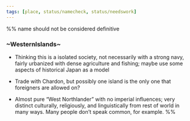 ```yaml
---
tags: [place, status/namecheck, status/needswork]
---
```



%%
name should not be considered definitive
### ~WesternIslands~

- Thinking this is a isolated society, not necessarily with a strong navy, fairly urbanized with dense agriculture and fishing; maybe use some aspects of historical Japan as a model
    
- Trade with Chardon, but possibly one island is the only one that foreigners are allowed on?
    
- Almost pure “West Northlander” with no imperial influences; very distinct culturally, religiously, and linguistically from rest of world in many ways. Many people don’t speak common, for example.
%%
